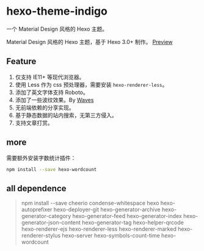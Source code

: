 hexo-theme-indigo
================
一个 Material Design 风格的 Hexo 主题。

Material Design 风格的 Hexo 主题，基于 Hexo 3.0+ 制作。 [Preview](http://me.lizhooh.com/)

## Feature

1. 仅支持 IE11+ 等现代浏览器。
2. 使用 Less 作为 css 预处理器，需要安装 `hexo-renderer-less`。
3. 添加了英文字体支持 Roboto。
4. 添加了一些波纹效果。By [Waves](https://github.com/fians/Waves)
5. 无前端依赖的分享实现。
6. 基于静态数据的站内搜索，无第三方侵入。
7. 支持文章打赏。

## more
需要额外安装字数统计插件：

```bash
npm install --save hexo-wordcount
```

## all dependence
> npm install --save cheerio condense-whitespace hexo hexo-autoprefixer hexo-deployer-git hexo-generator-archive hexo-generator-category hexo-generator-feed hexo-generator-index hexo-generator-json-content hexo-generator-tag hexo-helper-qrcode hexo-renderer-ejs hexo-renderer-less hexo-renderer-marked hexo-renderer-stylus hexo-server hexo-symbols-count-time hexo-wordcount